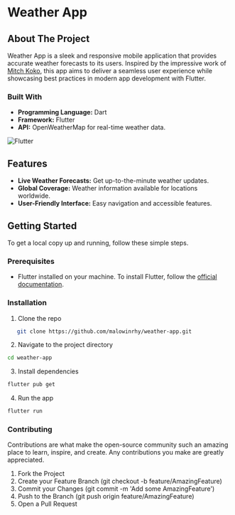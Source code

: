# Weather App

## About The Project

Weather App is a sleek and responsive mobile application that provides accurate weather forecasts to its users. Inspired by the impressive work of [Mitch Koko](https://github.com/mitchkoko), this app aims to deliver a seamless user experience while showcasing best practices in modern app development with Flutter.

### Built With

- **Programming Language:** Dart
- **Framework:** Flutter
- **API:** OpenWeatherMap for real-time weather data.

![Flutter](https://img.shields.io/badge/Flutter-02569B?style=for-the-badge&logo=flutter&logoColor=white)

## Features

- **Live Weather Forecasts:** Get up-to-the-minute weather updates.
- **Global Coverage:** Weather information available for locations worldwide.
- **User-Friendly Interface:** Easy navigation and accessible features.

## Getting Started

To get a local copy up and running, follow these simple steps.

### Prerequisites

- Flutter installed on your machine. To install Flutter, follow the [official documentation](https://flutter.dev/docs/get-started/install).

### Installation

1. Clone the repo
```sh
   git clone https://github.com/malowinrhy/weather-app.git
```

2. Navigate to the project directory
```sh
cd weather-app
```

3. Install dependencies
```sh
flutter pub get
```
4. Run the app
```sh
flutter run
```

### Contributing
Contributions are what make the open-source community such an amazing place to learn, inspire, and create. Any contributions you make are greatly appreciated.

1. Fork the Project
2. Create your Feature Branch (git checkout -b feature/AmazingFeature)
3. Commit your Changes (git commit -m 'Add some AmazingFeature')
4. Push to the Branch (git push origin feature/AmazingFeature)
5. Open a Pull Request